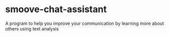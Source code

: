 # smoove-chat-assistant
A program to help you improve your communication by learning more about others using text analysis

